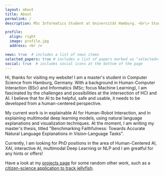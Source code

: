 ```yaml
---
layout: about
title: About
permalink: /
description: MSc Informatics Student at Universität Hamburg. <br\> Student Research Assistant, <a href="https://www.inf.uni-hamburg.de/en/inst/ab/wtm">Knowledge Technology Group<\a>

profile:
  align: right
  image: profile.jpg
  address: <br />

news: true  # includes a list of news items
selected_papers: true # includes a list of papers marked as "selected={true}"
social: true  # includes social icons at the bottom of the page
---
```


Hi, thanks for visiting my website! I am a master's student in Computer Science from Hamburg, Germany. With a background in Human-Computer Interaction (BSc) and Informatics (MSc; focus Machine Learning), I am fascinated by the challenges and possibilities at the intersection of HCI and AI. I believe that for AI to be helpful, safe and usable, it needs to be developed from a human-centered perspective.

My current work is in explainable AI for Human-Robot Interaction, and in explaining multimodal deep learning models, using natural language explanations and visualization techniques. At the moment, I am writing my master's thesis, titled "Benchmarking Faithfulness: Towards Accurate Natural Language Explanations in Vision-Language Tasks".

Currently, I am looking for PhD positions in the area of Human-Centered AI, XAI, interactive AI, multimodal Deep Learning or NLP and I am greatful for any hints or offers!

Have a look at my [projects page](/projects) for some random other work, such as a [citizen-science application to track jellyfish](/projects/1_jelly_spotter/).